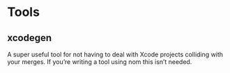 # Tools
## xcodegen
A super useful tool for not having to deal with Xcode projects colliding with your merges. If you’re writing a tool using nom this isn’t needed.

